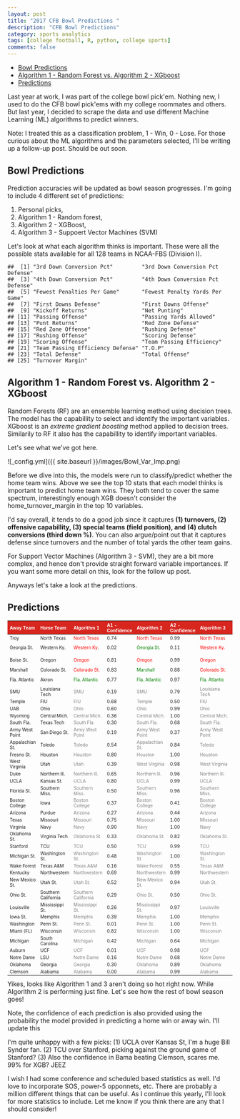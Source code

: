 ```yaml
---
layout: post
title: "2017 CFB Bowl Predictions "
description: "CFB Bowl Predictions"
category: sports analytics
tags: [college football, R, python, college sports]
comments: false
---
```


-   [Bowl Predictions](#bowl-predictions)
-   [Algorithm 1 - Random Forest vs. Algorithm 2 - XGboost](#algorithm-1---random-forest-vs.-algorithm-2---xgboost)
-   [Predictions](#predictions)

Last year at work, I was part of the college bowl pick'em. Nothing new, I used to do the CFB bowl pick'ems with my college roommates and others. But last year, I decided to scrape the data and use different Machine Learning (ML) algorithms to predict winners.

Note: I treated this as a classification problem, 1 - Win, 0 - Lose. For those curious about the ML algorithms and the parameters selected, I'll be writing up a follow-up post. Should be out soon.

Bowl Predictions
----------------

Prediction accuracies will be updated as bowl season progresses. I'm going to include 4 different set of predictions:
1. Personal picks,
2. Algorithm 1 - Random forest,
3. Algorithm 2 - XGBoost,
4. Algorithm 3 - Suppoert Vector Machines (SVM)

Let's look at what each algorithm thinks is important. These were all the possible stats available for all 128 teams in NCAA-FBS (Division I).

    ##  [1] "3rd Down Conversion Pct"         "3rd Down Conversion Pct Defense"
    ##  [3] "4th Down Conversion Pct"         "4th Down Conversion Pct Defense"
    ##  [5] "Fewest Penalties Per Game"       "Fewest Penalty Yards Per Game"  
    ##  [7] "First Downs Defense"             "First Downs Offense"            
    ##  [9] "Kickoff Returns"                 "Net Punting"                    
    ## [11] "Passing Offense"                 "Passing Yards Allowed"          
    ## [13] "Punt Returns"                    "Red Zone Defense"               
    ## [15] "Red Zone Offense"                "Rushing Defense"                
    ## [17] "Rushing Offense"                 "Scoring Defense"                
    ## [19] "Scoring Offense"                 "Team Passing Efficiency"        
    ## [21] "Team Passing Efficiency Defense" "T.O.P"                          
    ## [23] "Total Defense"                   "Total Offense"                  
    ## [25] "Turnover Margin"

Algorithm 1 - Random Forest vs. Algorithm 2 - XGboost
-----------------------------------------------------

Random Forests (RF) are an ensemble learning method using decision trees. The model has the capabillity to select and identify the important variables. XGboost is an *extreme gradient boosting* method applied to decision trees. Similarily to RF it also has the capabillity to identify important variables.

Let's see what we've got here.

![_config.yml]({{ site.baseurl }}/images/Bowl_Var_Imp.png)

Before we dive into this, the models were run to classify/predict whether the home team wins. Above we see the top 10 stats that each model thinks is important to predict home team wins. They both tend to cover the same spectrum, interestingly enough XGB doesn't consider the home\_turnover\_margin in the top 10 variables.

I'd say overall, it tends to do a good job since it captures **(1) turnovers, (2) offensive capabillity, (3) special teams (field position), and (4) clutch conversions (third down %)**. You can also argue/point out that it captures defense since turnovers and the number of total yards the other team gains.

For Support Vector Machines (Algorithm 3 - SVM), they are a bit more complex, and hence don't provide straight forward variable importances. If you want some more detail on this, look for the follow up post.

Anyways let's take a look at the predictions.

Predictions
-----------

<table class="table table-hover" style="font-size: 10px; width: auto !important; margin-left: auto; margin-right: auto;">
<thead>
<tr>
<th style="text-align:left;font-weight: bold;color: white;background-color: #D7261E;">
Away Team
</th>
<th style="text-align:left;font-weight: bold;color: white;background-color: #D7261E;">
Home Team
</th>
<th style="text-align:left;font-weight: bold;color: white;background-color: #D7261E;">
Algorithm 1
</th>
<th style="text-align:left;font-weight: bold;color: white;background-color: #D7261E;">
A1 - Confidence
</th>
<th style="text-align:left;font-weight: bold;color: white;background-color: #D7261E;">
Algorithm 2
</th>
<th style="text-align:left;font-weight: bold;color: white;background-color: #D7261E;">
A2 - Confidence
</th>
<th style="text-align:left;font-weight: bold;color: white;background-color: #D7261E;">
Algorithm 3
</th>
<th style="text-align:left;font-weight: bold;color: white;background-color: #D7261E;">
A3 - Confidence
</th>
<th style="text-align:left;font-weight: bold;color: white;background-color: #D7261E;">
Actual
</th>
</tr>
</thead>
<tbody>
<tr>
<td style="text-align:left;">
Troy
</td>
<td style="text-align:left;">
North Texas
</td>
<td style="text-align:left;">
<span style="color: red;">North Texas</span>
</td>
<td style="text-align:left;">
0.74
</td>
<td style="text-align:left;">
<span style="color: red;">North Texas</span>
</td>
<td style="text-align:left;">
0.99
</td>
<td style="text-align:left;">
<span style="color: red;">North Texas</span>
</td>
<td style="text-align:left;">
0.77
</td>
<td style="text-align:left;">
Troy
</td>
</tr>
<tr>
<td style="text-align:left;">
Georgia St.
</td>
<td style="text-align:left;">
Western Ky.
</td>
<td style="text-align:left;">
<span style="color: red;">Western Ky.</span>
</td>
<td style="text-align:left;">
0.02
</td>
<td style="text-align:left;">
<span style="color: green;">Georgia St.</span>
</td>
<td style="text-align:left;">
0.11
</td>
<td style="text-align:left;">
<span style="color: red;">Western Ky.</span>
</td>
<td style="text-align:left;">
0.44
</td>
<td style="text-align:left;">
Georgia St.
</td>
</tr>
<tr>
<td style="text-align:left;">
Boise St.
</td>
<td style="text-align:left;">
Oregon
</td>
<td style="text-align:left;">
<span style="color: red;">Oregon</span>
</td>
<td style="text-align:left;">
0.81
</td>
<td style="text-align:left;">
<span style="color: red;">Oregon</span>
</td>
<td style="text-align:left;">
0.99
</td>
<td style="text-align:left;">
<span style="color: red;">Oregon</span>
</td>
<td style="text-align:left;">
0.66
</td>
<td style="text-align:left;">
Boise St.
</td>
</tr>
<tr>
<td style="text-align:left;">
Marshall
</td>
<td style="text-align:left;">
Colorado St.
</td>
<td style="text-align:left;">
<span style="color: red;">Colorado St.</span>
</td>
<td style="text-align:left;">
0.83
</td>
<td style="text-align:left;">
<span style="color: green;">Marshall</span>
</td>
<td style="text-align:left;">
0.88
</td>
<td style="text-align:left;">
<span style="color: red;">Colorado St.</span>
</td>
<td style="text-align:left;">
0.79
</td>
<td style="text-align:left;">
Marshall
</td>
</tr>
<tr>
<td style="text-align:left;">
Fla. Atlantic
</td>
<td style="text-align:left;">
Akron
</td>
<td style="text-align:left;">
<span style="color: green;">Fla. Atlantic</span>
</td>
<td style="text-align:left;">
0.77
</td>
<td style="text-align:left;">
<span style="color: green;">Fla. Atlantic</span>
</td>
<td style="text-align:left;">
0.97
</td>
<td style="text-align:left;">
<span style="color: green;">Fla. Atlantic</span>
</td>
<td style="text-align:left;">
0.71
</td>
<td style="text-align:left;">
Fla. Atlantic
</td>
</tr>
<tr>
<td style="text-align:left;">
SMU
</td>
<td style="text-align:left;">
Louisiana Tech
</td>
<td style="text-align:left;">
<span style="color: grey;">SMU</span>
</td>
<td style="text-align:left;">
0.19
</td>
<td style="text-align:left;">
<span style="color: grey;">SMU</span>
</td>
<td style="text-align:left;">
0.79
</td>
<td style="text-align:left;">
<span style="color: grey;">Louisiana Tech</span>
</td>
<td style="text-align:left;">
0.05
</td>
<td style="text-align:left;">
TBD
</td>
</tr>
<tr>
<td style="text-align:left;">
Temple
</td>
<td style="text-align:left;">
FIU
</td>
<td style="text-align:left;">
<span style="color: grey;">FIU</span>
</td>
<td style="text-align:left;">
0.68
</td>
<td style="text-align:left;">
<span style="color: grey;">Temple</span>
</td>
<td style="text-align:left;">
0.50
</td>
<td style="text-align:left;">
<span style="color: grey;">FIU</span>
</td>
<td style="text-align:left;">
0.37
</td>
<td style="text-align:left;">
TBD
</td>
</tr>
<tr>
<td style="text-align:left;">
UAB
</td>
<td style="text-align:left;">
Ohio
</td>
<td style="text-align:left;">
<span style="color: grey;">Ohio</span>
</td>
<td style="text-align:left;">
0.60
</td>
<td style="text-align:left;">
<span style="color: grey;">Ohio</span>
</td>
<td style="text-align:left;">
0.99
</td>
<td style="text-align:left;">
<span style="color: grey;">Ohio</span>
</td>
<td style="text-align:left;">
0.64
</td>
<td style="text-align:left;">
TBD
</td>
</tr>
<tr>
<td style="text-align:left;">
Wyoming
</td>
<td style="text-align:left;">
Central Mich.
</td>
<td style="text-align:left;">
<span style="color: grey;">Central Mich.</span>
</td>
<td style="text-align:left;">
0.36
</td>
<td style="text-align:left;">
<span style="color: grey;">Central Mich.</span>
</td>
<td style="text-align:left;">
1.00
</td>
<td style="text-align:left;">
<span style="color: grey;">Central Mich.</span>
</td>
<td style="text-align:left;">
0.75
</td>
<td style="text-align:left;">
TBD
</td>
</tr>
<tr>
<td style="text-align:left;">
South Fla.
</td>
<td style="text-align:left;">
Texas Tech
</td>
<td style="text-align:left;">
<span style="color: grey;">South Fla.</span>
</td>
<td style="text-align:left;">
0.30
</td>
<td style="text-align:left;">
<span style="color: grey;">South Fla.</span>
</td>
<td style="text-align:left;">
0.68
</td>
<td style="text-align:left;">
<span style="color: grey;">South Fla.</span>
</td>
<td style="text-align:left;">
0.34
</td>
<td style="text-align:left;">
TBD
</td>
</tr>
<tr>
<td style="text-align:left;">
Army West Point
</td>
<td style="text-align:left;">
San Diego St.
</td>
<td style="text-align:left;">
<span style="color: grey;">Army West Point</span>
</td>
<td style="text-align:left;">
0.19
</td>
<td style="text-align:left;">
<span style="color: grey;">Army West Point</span>
</td>
<td style="text-align:left;">
0.37
</td>
<td style="text-align:left;">
<span style="color: grey;">Army West Point</span>
</td>
<td style="text-align:left;">
0.38
</td>
<td style="text-align:left;">
TBD
</td>
</tr>
<tr>
<td style="text-align:left;">
Appalachian St.
</td>
<td style="text-align:left;">
Toledo
</td>
<td style="text-align:left;">
<span style="color: grey;">Toledo</span>
</td>
<td style="text-align:left;">
0.54
</td>
<td style="text-align:left;">
<span style="color: grey;">Appalachian St.</span>
</td>
<td style="text-align:left;">
0.84
</td>
<td style="text-align:left;">
<span style="color: grey;">Toledo</span>
</td>
<td style="text-align:left;">
0.43
</td>
<td style="text-align:left;">
TBD
</td>
</tr>
<tr>
<td style="text-align:left;">
Fresno St.
</td>
<td style="text-align:left;">
Houston
</td>
<td style="text-align:left;">
<span style="color: grey;">Houston</span>
</td>
<td style="text-align:left;">
0.80
</td>
<td style="text-align:left;">
<span style="color: grey;">Houston</span>
</td>
<td style="text-align:left;">
1.00
</td>
<td style="text-align:left;">
<span style="color: grey;">Houston</span>
</td>
<td style="text-align:left;">
0.73
</td>
<td style="text-align:left;">
TBD
</td>
</tr>
<tr>
<td style="text-align:left;">
West Virginia
</td>
<td style="text-align:left;">
Utah
</td>
<td style="text-align:left;">
<span style="color: grey;">Utah</span>
</td>
<td style="text-align:left;">
0.39
</td>
<td style="text-align:left;">
<span style="color: grey;">West Virginia</span>
</td>
<td style="text-align:left;">
0.98
</td>
<td style="text-align:left;">
<span style="color: grey;">West Virginia</span>
</td>
<td style="text-align:left;">
0.07
</td>
<td style="text-align:left;">
TBD
</td>
</tr>
<tr>
<td style="text-align:left;">
Duke
</td>
<td style="text-align:left;">
Northern Ill.
</td>
<td style="text-align:left;">
<span style="color: grey;">Northern Ill.</span>
</td>
<td style="text-align:left;">
0.65
</td>
<td style="text-align:left;">
<span style="color: grey;">Northern Ill.</span>
</td>
<td style="text-align:left;">
0.96
</td>
<td style="text-align:left;">
<span style="color: grey;">Northern Ill.</span>
</td>
<td style="text-align:left;">
0.45
</td>
<td style="text-align:left;">
TBD
</td>
</tr>
<tr>
<td style="text-align:left;">
UCLA
</td>
<td style="text-align:left;">
Kansas St.
</td>
<td style="text-align:left;">
<span style="color: grey;">UCLA</span>
</td>
<td style="text-align:left;">
0.80
</td>
<td style="text-align:left;">
<span style="color: grey;">UCLA</span>
</td>
<td style="text-align:left;">
0.99
</td>
<td style="text-align:left;">
<span style="color: grey;">UCLA</span>
</td>
<td style="text-align:left;">
0.35
</td>
<td style="text-align:left;">
TBD
</td>
</tr>
<tr>
<td style="text-align:left;">
Florida St.
</td>
<td style="text-align:left;">
Southern Miss.
</td>
<td style="text-align:left;">
<span style="color: grey;">Southern Miss.</span>
</td>
<td style="text-align:left;">
0.50
</td>
<td style="text-align:left;">
<span style="color: grey;">Southern Miss.</span>
</td>
<td style="text-align:left;">
0.96
</td>
<td style="text-align:left;">
<span style="color: grey;">Southern Miss.</span>
</td>
<td style="text-align:left;">
0.49
</td>
<td style="text-align:left;">
TBD
</td>
</tr>
<tr>
<td style="text-align:left;">
Boston College
</td>
<td style="text-align:left;">
Iowa
</td>
<td style="text-align:left;">
<span style="color: grey;">Boston College</span>
</td>
<td style="text-align:left;">
0.37
</td>
<td style="text-align:left;">
<span style="color: grey;">Boston College</span>
</td>
<td style="text-align:left;">
0.41
</td>
<td style="text-align:left;">
<span style="color: grey;">Boston College</span>
</td>
<td style="text-align:left;">
0.09
</td>
<td style="text-align:left;">
TBD
</td>
</tr>
<tr>
<td style="text-align:left;">
Arizona
</td>
<td style="text-align:left;">
Purdue
</td>
<td style="text-align:left;">
<span style="color: grey;">Arizona</span>
</td>
<td style="text-align:left;">
0.27
</td>
<td style="text-align:left;">
<span style="color: grey;">Arizona</span>
</td>
<td style="text-align:left;">
0.44
</td>
<td style="text-align:left;">
<span style="color: grey;">Arizona</span>
</td>
<td style="text-align:left;">
0.79
</td>
<td style="text-align:left;">
TBD
</td>
</tr>
<tr>
<td style="text-align:left;">
Texas
</td>
<td style="text-align:left;">
Missouri
</td>
<td style="text-align:left;">
<span style="color: grey;">Missouri</span>
</td>
<td style="text-align:left;">
0.75
</td>
<td style="text-align:left;">
<span style="color: grey;">Missouri</span>
</td>
<td style="text-align:left;">
1.00
</td>
<td style="text-align:left;">
<span style="color: grey;">Missouri</span>
</td>
<td style="text-align:left;">
0.84
</td>
<td style="text-align:left;">
TBD
</td>
</tr>
<tr>
<td style="text-align:left;">
Virginia
</td>
<td style="text-align:left;">
Navy
</td>
<td style="text-align:left;">
<span style="color: grey;">Navy</span>
</td>
<td style="text-align:left;">
0.90
</td>
<td style="text-align:left;">
<span style="color: grey;">Navy</span>
</td>
<td style="text-align:left;">
1.00
</td>
<td style="text-align:left;">
<span style="color: grey;">Navy</span>
</td>
<td style="text-align:left;">
0.92
</td>
<td style="text-align:left;">
TBD
</td>
</tr>
<tr>
<td style="text-align:left;">
Oklahoma St.
</td>
<td style="text-align:left;">
Virginia Tech
</td>
<td style="text-align:left;">
<span style="color: grey;">Oklahoma St.</span>
</td>
<td style="text-align:left;">
0.33
</td>
<td style="text-align:left;">
<span style="color: grey;">Oklahoma St.</span>
</td>
<td style="text-align:left;">
0.82
</td>
<td style="text-align:left;">
<span style="color: grey;">Oklahoma St.</span>
</td>
<td style="text-align:left;">
0.43
</td>
<td style="text-align:left;">
TBD
</td>
</tr>
<tr>
<td style="text-align:left;">
Stanford
</td>
<td style="text-align:left;">
TCU
</td>
<td style="text-align:left;">
<span style="color: grey;">TCU</span>
</td>
<td style="text-align:left;">
0.50
</td>
<td style="text-align:left;">
<span style="color: grey;">TCU</span>
</td>
<td style="text-align:left;">
0.99
</td>
<td style="text-align:left;">
<span style="color: grey;">TCU</span>
</td>
<td style="text-align:left;">
0.54
</td>
<td style="text-align:left;">
TBD
</td>
</tr>
<tr>
<td style="text-align:left;">
Michigan St.
</td>
<td style="text-align:left;">
Washington St.
</td>
<td style="text-align:left;">
<span style="color: grey;">Washington St.</span>
</td>
<td style="text-align:left;">
0.48
</td>
<td style="text-align:left;">
<span style="color: grey;">Washington St.</span>
</td>
<td style="text-align:left;">
1.00
</td>
<td style="text-align:left;">
<span style="color: grey;">Washington St.</span>
</td>
<td style="text-align:left;">
0.51
</td>
<td style="text-align:left;">
TBD
</td>
</tr>
<tr>
<td style="text-align:left;">
Wake Forest
</td>
<td style="text-align:left;">
Texas A&M
</td>
<td style="text-align:left;">
<span style="color: grey;">Texas A&M</span>
</td>
<td style="text-align:left;">
0.16
</td>
<td style="text-align:left;">
<span style="color: grey;">Wake Forest</span>
</td>
<td style="text-align:left;">
0.55
</td>
<td style="text-align:left;">
<span style="color: grey;">Texas A&M</span>
</td>
<td style="text-align:left;">
0.19
</td>
<td style="text-align:left;">
TBD
</td>
</tr>
<tr>
<td style="text-align:left;">
Kentucky
</td>
<td style="text-align:left;">
Northwestern
</td>
<td style="text-align:left;">
<span style="color: grey;">Northwestern</span>
</td>
<td style="text-align:left;">
0.69
</td>
<td style="text-align:left;">
<span style="color: grey;">Northwestern</span>
</td>
<td style="text-align:left;">
0.99
</td>
<td style="text-align:left;">
<span style="color: grey;">Northwestern</span>
</td>
<td style="text-align:left;">
0.34
</td>
<td style="text-align:left;">
TBD
</td>
</tr>
<tr>
<td style="text-align:left;">
New Mexico St.
</td>
<td style="text-align:left;">
Utah St.
</td>
<td style="text-align:left;">
<span style="color: grey;">Utah St.</span>
</td>
<td style="text-align:left;">
0.52
</td>
<td style="text-align:left;">
<span style="color: grey;">New Mexico St.</span>
</td>
<td style="text-align:left;">
0.94
</td>
<td style="text-align:left;">
<span style="color: grey;">Utah St.</span>
</td>
<td style="text-align:left;">
0.23
</td>
<td style="text-align:left;">
TBD
</td>
</tr>
<tr>
<td style="text-align:left;">
Ohio St.
</td>
<td style="text-align:left;">
Southern California
</td>
<td style="text-align:left;">
<span style="color: grey;">Southern California</span>
</td>
<td style="text-align:left;">
0.29
</td>
<td style="text-align:left;">
<span style="color: grey;">Ohio St.</span>
</td>
<td style="text-align:left;">
0.50
</td>
<td style="text-align:left;">
<span style="color: grey;">Ohio St.</span>
</td>
<td style="text-align:left;">
0.17
</td>
<td style="text-align:left;">
TBD
</td>
</tr>
<tr>
<td style="text-align:left;">
Louisville
</td>
<td style="text-align:left;">
Mississippi St.
</td>
<td style="text-align:left;">
<span style="color: grey;">Mississippi St.</span>
</td>
<td style="text-align:left;">
0.26
</td>
<td style="text-align:left;">
<span style="color: grey;">Mississippi St.</span>
</td>
<td style="text-align:left;">
0.97
</td>
<td style="text-align:left;">
<span style="color: grey;">Louisville</span>
</td>
<td style="text-align:left;">
0.19
</td>
<td style="text-align:left;">
TBD
</td>
</tr>
<tr>
<td style="text-align:left;">
Iowa St.
</td>
<td style="text-align:left;">
Memphis
</td>
<td style="text-align:left;">
<span style="color: grey;">Memphis</span>
</td>
<td style="text-align:left;">
0.39
</td>
<td style="text-align:left;">
<span style="color: grey;">Memphis</span>
</td>
<td style="text-align:left;">
1.00
</td>
<td style="text-align:left;">
<span style="color: grey;">Memphis</span>
</td>
<td style="text-align:left;">
0.79
</td>
<td style="text-align:left;">
TBD
</td>
</tr>
<tr>
<td style="text-align:left;">
Washington
</td>
<td style="text-align:left;">
Penn St.
</td>
<td style="text-align:left;">
<span style="color: grey;">Penn St.</span>
</td>
<td style="text-align:left;">
0.01
</td>
<td style="text-align:left;">
<span style="color: grey;">Penn St.</span>
</td>
<td style="text-align:left;">
1.00
</td>
<td style="text-align:left;">
<span style="color: grey;">Penn St.</span>
</td>
<td style="text-align:left;">
0.37
</td>
<td style="text-align:left;">
TBD
</td>
</tr>
<tr>
<td style="text-align:left;">
Miami (FL)
</td>
<td style="text-align:left;">
Wisconsin
</td>
<td style="text-align:left;">
<span style="color: grey;">Wisconsin</span>
</td>
<td style="text-align:left;">
0.82
</td>
<td style="text-align:left;">
<span style="color: grey;">Wisconsin</span>
</td>
<td style="text-align:left;">
1.00
</td>
<td style="text-align:left;">
<span style="color: grey;">Wisconsin</span>
</td>
<td style="text-align:left;">
0.78
</td>
<td style="text-align:left;">
TBD
</td>
</tr>
<tr>
<td style="text-align:left;">
Michigan
</td>
<td style="text-align:left;">
South Carolina
</td>
<td style="text-align:left;">
<span style="color: grey;">Michigan</span>
</td>
<td style="text-align:left;">
0.42
</td>
<td style="text-align:left;">
<span style="color: grey;">Michigan</span>
</td>
<td style="text-align:left;">
0.64
</td>
<td style="text-align:left;">
<span style="color: grey;">Michigan</span>
</td>
<td style="text-align:left;">
0.04
</td>
<td style="text-align:left;">
TBD
</td>
</tr>
<tr>
<td style="text-align:left;">
Auburn
</td>
<td style="text-align:left;">
UCF
</td>
<td style="text-align:left;">
<span style="color: grey;">UCF</span>
</td>
<td style="text-align:left;">
0.01
</td>
<td style="text-align:left;">
<span style="color: grey;">UCF</span>
</td>
<td style="text-align:left;">
0.98
</td>
<td style="text-align:left;">
<span style="color: grey;">UCF</span>
</td>
<td style="text-align:left;">
0.14
</td>
<td style="text-align:left;">
TBD
</td>
</tr>
<tr>
<td style="text-align:left;">
Notre Dame
</td>
<td style="text-align:left;">
LSU
</td>
<td style="text-align:left;">
<span style="color: grey;">Notre Dame</span>
</td>
<td style="text-align:left;">
0.16
</td>
<td style="text-align:left;">
<span style="color: grey;">Notre Dame</span>
</td>
<td style="text-align:left;">
0.68
</td>
<td style="text-align:left;">
<span style="color: grey;">Notre Dame</span>
</td>
<td style="text-align:left;">
0.34
</td>
<td style="text-align:left;">
TBD
</td>
</tr>
<tr>
<td style="text-align:left;">
Oklahoma
</td>
<td style="text-align:left;">
Georgia
</td>
<td style="text-align:left;">
<span style="color: grey;">Georgia</span>
</td>
<td style="text-align:left;">
0.30
</td>
<td style="text-align:left;">
<span style="color: grey;">Oklahoma</span>
</td>
<td style="text-align:left;">
0.89
</td>
<td style="text-align:left;">
<span style="color: grey;">Oklahoma</span>
</td>
<td style="text-align:left;">
0.13
</td>
<td style="text-align:left;">
TBD
</td>
</tr>
<tr>
<td style="text-align:left;">
Clemson
</td>
<td style="text-align:left;">
Alabama
</td>
<td style="text-align:left;">
<span style="color: grey;">Alabama</span>
</td>
<td style="text-align:left;">
0.00
</td>
<td style="text-align:left;">
<span style="color: grey;">Alabama</span>
</td>
<td style="text-align:left;">
0.99
</td>
<td style="text-align:left;">
<span style="color: grey;">Alabama</span>
</td>
<td style="text-align:left;">
0.18
</td>
<td style="text-align:left;">
TBD
</td>
</tr>
</tbody>
</table>
Yikes, looks like Algorithm 1 and 3 aren't doing so hot right now. While Algorithm 2 is performing just fine. Let's see how the rest of bowl season goes!

Note, the confidence of each prediction is also provided using the probability the model provided in predicting a home win or away win. I'll update this

I'm quite unhappy with a few picks:
(1) UCLA over Kansas St, I'm a huge Bill Synder fan.
(2) TCU over Stanford, picking against the ground game of Stanford?
(3) Also the confidence in Bama beating Clemson, scares me. 99% for XGB? JEEZ

I wish I had some conference and scheduled based statistics as well. I'd love to incorporate SOS, power-5 opponnets, etc. There are probably a million different things that can be useful. As I continue this yearly, I'll look for more statistics to include. Let me know if you think there are any that I should consider!
